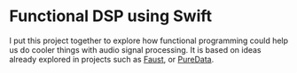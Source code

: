 Functional DSP using Swift
==========================

I put this project together to explore how functional programming could help us do cooler things with audio signal processing. It is based on ideas already explored in projects such as [Faust][faust], or [PureData][pd].

[pd]: http://puredata.info
[faust]: http://sourceforge.net/projects/faudiostream/
